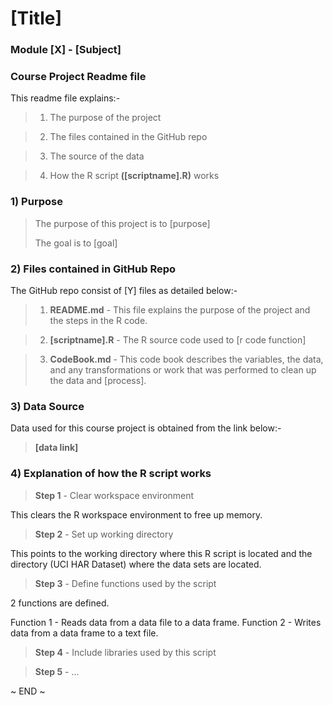 # [Title]
### Module [X] - [Subject]
### Course Project Readme file

This readme file explains:-

> 1) The purpose of the project

> 2) The files contained in the GitHub repo

> 3) The source of the data

> 4) How the R script **([scriptname].R)** works

### 1) Purpose

> The purpose of this project is to [purpose]
> 
> The goal is to [goal]

### 2) Files contained in GitHub Repo

The GitHub repo consist of [Y] files as detailed below:-

> 1) **README.md** - This file explains the purpose of the project and the steps in the R code.

> 2) **[scriptname].R** - The R source code used to [r code function]

> 3) **CodeBook.md** - This code book describes the variables, the data, and any transformations or work that was performed to clean up the data and [process].

### 3) Data Source

Data used for this course project is obtained from the link below:-

> **[data link]**

### 4) Explanation of how the R script works

> **Step 1** - Clear workspace environment

  This clears the R workspace environment to free up memory.

> **Step 2** - Set up working directory

  This points to the working directory where this R script is located and the directory (UCI HAR Dataset) where the data sets are located.

> **Step 3** - Define functions used by the script

  2 functions are defined.

  Function 1 - Reads data from a data file to a data frame.
  Function 2 - Writes data from a data frame to a text file.

> **Step 4** - Include libraries used by this script

> **Step 5** - ...

~ END ~
